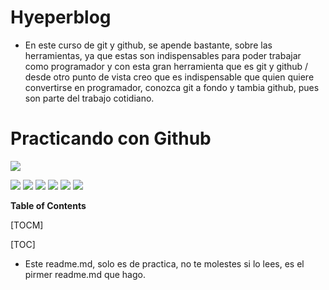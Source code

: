 # Hyeperblog

- En este curso de git y github, se apende bastante, sobre las herramientas, ya que estas son indispensables para poder trabajar como programador y con esta gran herramienta que es git y github / desde otro punto de vista creo que es indispensable que quien quiere convertirse en programador, conozca git a fondo y tambia github, pues son parte del trabajo cotidiano.

# Practicando con Github

![](https://play-lh.googleusercontent.com/PCpXdqvUWfCW1mXhH1Y_98yBpgsWxuTSTofy3NGMo9yBTATDyzVkqU580bfSln50bFU)

![](https://img.shields.io/github/stars/pandao/editor.md.svg) ![](https://img.shields.io/github/forks/pandao/editor.md.svg) ![](https://img.shields.io/github/tag/pandao/editor.md.svg) ![](https://img.shields.io/github/release/pandao/editor.md.svg) ![](https://img.shields.io/github/issues/pandao/editor.md.svg) ![](https://img.shields.io/bower/v/editor.md.svg)


**Table of Contents**

[TOCM]

[TOC]

- Este readme.md, solo es de practica, no te molestes si lo lees, es el pirmer readme.md que hago. 